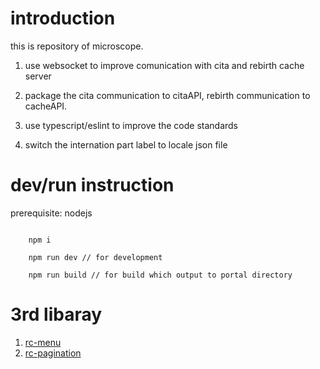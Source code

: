 # introduction
this is repository of microscope.

1. use websocket to improve comunication with cita and rebirth cache server

2. package the cita communication to citaAPI, rebirth communication to cacheAPI.

3. use typescript/eslint to improve the code standards

4. switch the internation part label to locale json file



# dev/run instruction

  prerequisite: nodejs


``` shell

    npm i

    npm run dev // for development

    npm run build // for build which output to portal directory

```

# 3rd libaray
  1. [rc-menu](https://github.com/react-component/menu)
  2. [rc-pagination](https://github.com/react-component/pagination)
